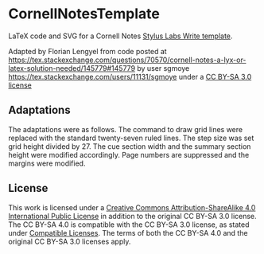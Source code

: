 # CornellNotesTemplate
LaTeX code and SVG for a Cornell Notes [Stylus Labs Write template](https://github.com/styluslabs/templates).


Adapted by Florian Lengyel from code posted at https://tex.stackexchange.com/questions/70570/cornell-notes-a-lyx-or-latex-solution-needed/145779#145779 
by user sgmoye https://tex.stackexchange.com/users/11131/sgmoye under a [CC BY-SA 3.0 license](https://creativecommons.org/licenses/by-sa/3.0/legalcode)

## Adaptations
The adaptations were as follows. The command to draw grid lines were replaced with the standard twenty-seven ruled lines. The step size was set grid height 
divided by 27. The cue section width and the summary section height were modified accordingly. Page numbers are suppressed and the margins were modified.

## License 
This work is licensed under a [Creative Commons Attribution-ShareAlike 4.0 International Public License](https://creativecommons.org/licenses/by-sa/4.0/legalcode) in addition to the original CC BY-SA 3.0 license. The CC BY-SA 4.0 is compatible with the CC BY-SA 3.0 license, as stated under [Compatible Licenses](https://creativecommons.org/share-your-work/licensing-considerations/compatible-licenses). The terms of both the CC BY-SA 4.0 and the original CC BY-SA 3.0 licenses apply.
